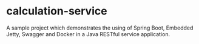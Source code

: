 # calculation-service
A sample project which demonstrates the using of Spring Boot, Embedded Jetty, Swagger and Docker in a Java RESTful service application.
